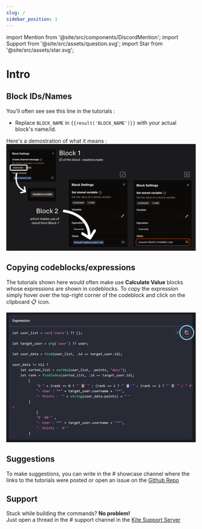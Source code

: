 ```yaml
---
slug: /
sidebar_position: 1
---
```


import Mention from '@site/src/components/DiscordMention';
import Support from '@site/src/assets/question.svg';
import Star from '@site/src/assets/star.svg';

# Intro

## Block IDs/Names

You'll often see see this line in the tutorials :
- Replace `BLOCK_NAME` in `{{result('BLOCK_NAME')}}` with your actual block's name/id.

Here's a demostration of what it means :
![using block id](../static/img/BlockName.png "Correct way to use Block IDs")

## Copying codeblocks/expressions

The tutorials shown here would often make use **Calculate Value** blocks whose expressions are shown in codeblocks. To copy the expression simply hover over the top-right corner of the codeblock and click on the clipboard 📋 icon.

![codeblock copy](../static/img/clipboard.png "Correct Way to copy clipboard")

## Suggestions <Star className="inline-svg" />

To make suggestions, you can write in the <Mention link="https://discord.com/channels/845800518458540083/1413000245117325452"># showcase</Mention> channel where the links to the tutorials were posted or open an issue on the [Github Repo](https://github.com/ronaksahai/kite-tutorials/issues)

## Support <Support className="inline-svg" />

Stuck while building the commands? **No problem!**  
Just open a thread in the <Mention link="https://discord.com/channels/845800518458540083/1282656116416843848"># support</Mention> channel in the [Kite Support Server](https://discord.gg/dvGj3CmwP6)